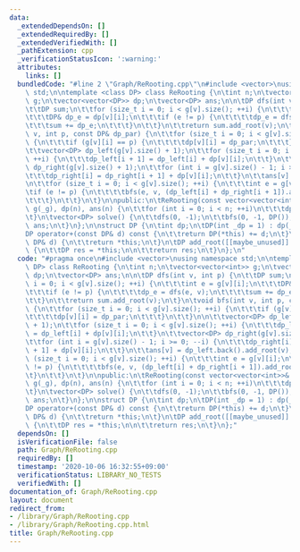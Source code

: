 ```yaml
---
data:
  _extendedDependsOn: []
  _extendedRequiredBy: []
  _extendedVerifiedWith: []
  _pathExtension: cpp
  _verificationStatusIcon: ':warning:'
  attributes:
    links: []
  bundledCode: "#line 2 \"Graph/ReRooting.cpp\"\n#include <vector>\nusing namespace\
    \ std;\n\ntemplate <class DP> class ReRooting {\n\tint n;\n\tvector<vector<int>>\
    \ g;\n\tvector<vector<DP>> dp;\n\tvector<DP> ans;\n\n\tDP dfs(int v, int p) {\n\
    \t\tDP sum;\n\t\tfor (size_t i = 0; i < g[v].size(); ++i) {\n\t\t\tint e = g[v][i];\n\
    \t\t\tDP& dp_e = dp[v][i];\n\t\t\tif (e != p) {\n\t\t\t\tdp_e = dfs(e, v);\n\t\
    \t\t\tsum += dp_e;\n\t\t\t}\n\t\t}\n\t\treturn sum.add_root(v);\n\t}\n\tvoid bfs(int\
    \ v, int p, const DP& dp_par) {\n\t\tfor (size_t i = 0; i < g[v].size(); ++i)\
    \ {\n\t\t\tif (g[v][i] == p) {\n\t\t\t\tdp[v][i] = dp_par;\n\t\t\t}\n\t\t}\n\n\
    \t\tvector<DP> dp_left(g[v].size() + 1);\n\t\tfor (size_t i = 0; i < g[v].size();\
    \ ++i) {\n\t\t\tdp_left[i + 1] = dp_left[i] + dp[v][i];\n\t\t}\n\t\tvector<DP>\
    \ dp_right(g[v].size() + 1);\n\t\tfor (int i = g[v].size() - 1; i >= 0; --i) {\n\
    \t\t\tdp_right[i] = dp_right[i + 1] + dp[v][i];\n\t\t}\n\t\tans[v] = dp_left.back().add_root(v);\n\
    \n\t\tfor (size_t i = 0; i < g[v].size(); ++i) {\n\t\t\tint e = g[v][i];\n\t\t\
    \tif (e != p) {\n\t\t\t\tbfs(e, v, (dp_left[i] + dp_right[i + 1]).add_root(v));\n\
    \t\t\t}\n\t\t}\n\t}\n\npublic:\n\tReRooting(const vector<vector<int>>& _g) : n(_g.size()),\
    \ g(_g), dp(n), ans(n) {\n\t\tfor (int i = 0; i < n; ++i)\n\t\t\tdp[i].resize(g[i].size());\n\
    \t}\n\tvector<DP> solve() {\n\t\tdfs(0, -1);\n\t\tbfs(0, -1, DP());\n\t\treturn\
    \ ans;\n\t}\n};\n\nstruct DP {\n\tint dp;\n\tDP(int _dp = 1) : dp(_dp) {}\n\t\
    DP operator+(const DP& d) const {\n\t\treturn DP(*this) += d;\n\t}\n\tDP& operator+=(const\
    \ DP& d) {\n\t\treturn *this;\n\t}\n\tDP add_root([[maybe_unused]] int v) const\
    \ {\n\t\tDP res = *this;\n\n\t\treturn res;\n\t}\n};\n"
  code: "#pragma once\n#include <vector>\nusing namespace std;\n\ntemplate <class\
    \ DP> class ReRooting {\n\tint n;\n\tvector<vector<int>> g;\n\tvector<vector<DP>>\
    \ dp;\n\tvector<DP> ans;\n\n\tDP dfs(int v, int p) {\n\t\tDP sum;\n\t\tfor (size_t\
    \ i = 0; i < g[v].size(); ++i) {\n\t\t\tint e = g[v][i];\n\t\t\tDP& dp_e = dp[v][i];\n\
    \t\t\tif (e != p) {\n\t\t\t\tdp_e = dfs(e, v);\n\t\t\t\tsum += dp_e;\n\t\t\t}\n\
    \t\t}\n\t\treturn sum.add_root(v);\n\t}\n\tvoid bfs(int v, int p, const DP& dp_par)\
    \ {\n\t\tfor (size_t i = 0; i < g[v].size(); ++i) {\n\t\t\tif (g[v][i] == p) {\n\
    \t\t\t\tdp[v][i] = dp_par;\n\t\t\t}\n\t\t}\n\n\t\tvector<DP> dp_left(g[v].size()\
    \ + 1);\n\t\tfor (size_t i = 0; i < g[v].size(); ++i) {\n\t\t\tdp_left[i + 1]\
    \ = dp_left[i] + dp[v][i];\n\t\t}\n\t\tvector<DP> dp_right(g[v].size() + 1);\n\
    \t\tfor (int i = g[v].size() - 1; i >= 0; --i) {\n\t\t\tdp_right[i] = dp_right[i\
    \ + 1] + dp[v][i];\n\t\t}\n\t\tans[v] = dp_left.back().add_root(v);\n\n\t\tfor\
    \ (size_t i = 0; i < g[v].size(); ++i) {\n\t\t\tint e = g[v][i];\n\t\t\tif (e\
    \ != p) {\n\t\t\t\tbfs(e, v, (dp_left[i] + dp_right[i + 1]).add_root(v));\n\t\t\
    \t}\n\t\t}\n\t}\n\npublic:\n\tReRooting(const vector<vector<int>>& _g) : n(_g.size()),\
    \ g(_g), dp(n), ans(n) {\n\t\tfor (int i = 0; i < n; ++i)\n\t\t\tdp[i].resize(g[i].size());\n\
    \t}\n\tvector<DP> solve() {\n\t\tdfs(0, -1);\n\t\tbfs(0, -1, DP());\n\t\treturn\
    \ ans;\n\t}\n};\n\nstruct DP {\n\tint dp;\n\tDP(int _dp = 1) : dp(_dp) {}\n\t\
    DP operator+(const DP& d) const {\n\t\treturn DP(*this) += d;\n\t}\n\tDP& operator+=(const\
    \ DP& d) {\n\t\treturn *this;\n\t}\n\tDP add_root([[maybe_unused]] int v) const\
    \ {\n\t\tDP res = *this;\n\n\t\treturn res;\n\t}\n};"
  dependsOn: []
  isVerificationFile: false
  path: Graph/ReRooting.cpp
  requiredBy: []
  timestamp: '2020-10-06 16:32:55+09:00'
  verificationStatus: LIBRARY_NO_TESTS
  verifiedWith: []
documentation_of: Graph/ReRooting.cpp
layout: document
redirect_from:
- /library/Graph/ReRooting.cpp
- /library/Graph/ReRooting.cpp.html
title: Graph/ReRooting.cpp
---
```

